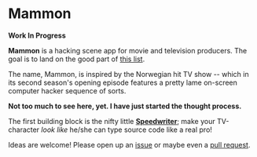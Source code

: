 # Mammon

**Work In Progress**

**Mammon** is a hacking scene app for movie and television producers. The goal is to land on the good part of [this list](http://www.makeuseof.com/tag/hollywood-hacks-best-worst-hacking-movies/).

The name, Mammon, is inspired by the Norwegian hit TV show -- which in its second season's opening episode features a pretty lame on-screen computer hacker sequence of sorts.

**Not too much to see here, yet. I have just started the thought process.**

The first building block is the nifty little **[Speedwriter](https://github.com/bep/speedwriter/)**; make your TV-character *look like* he/she can type source code like a real pro!

Ideas are welcome! Please open up an [issue](https://github.com/bep/mammon/issues) or maybe even a [pull request](https://github.com/bep/mammon/pulls).


